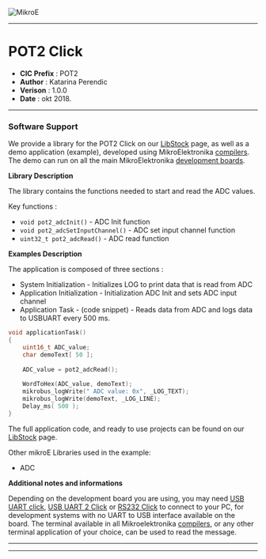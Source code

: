 ![MikroE](http://www.mikroe.com/img/designs/beta/logo_small.png)

---

# POT2 Click

- **CIC Prefix**  : POT2
- **Author**      : Katarina Perendic
- **Verison**     : 1.0.0
- **Date**        : okt 2018.

---

### Software Support

We provide a library for the POT2 Click on our [LibStock](https://libstock.mikroe.com/projects/view/2623/pot-2-click) 
page, as well as a demo application (example), developed using MikroElektronika 
[compilers](http://shop.mikroe.com/compilers). The demo can run on all the main 
MikroElektronika [development boards](http://shop.mikroe.com/development-boards).

**Library Description**

The library contains the functions needed to start and read the ADC values.

Key functions :

- ``` void pot2_adcInit() ``` - ADC Init function
- ``` void pot2_adcSetInputChannel() ``` - ADC set input channel function
- ``` uint32_t pot2_adcRead() ``` - ADC read function

**Examples Description**

The application is composed of three sections :

- System Initialization - Initializes LOG to print data that is read from ADC
- Application Initialization - Initialization ADC Init and sets ADC input channel
- Application Task - (code snippet) - Reads data from ADC and logs data to USBUART every 500 ms.


```.c
void applicationTask()
{
    uint16_t ADC_value;
    char demoText[ 50 ];
        
    ADC_value = pot2_adcRead();
    
    WordToHex(ADC_value, demoText);
    mikrobus_logWrite(" ADC value: 0x", _LOG_TEXT);
    mikrobus_logWrite(demoText, _LOG_LINE);
    Delay_ms( 500 );
}
```

The full application code, and ready to use projects can be found on our 
[LibStock](https://libstock.mikroe.com/projects/view/2623/pot-2-click) page.

Other mikroE Libraries used in the example:

- ADC

**Additional notes and informations**

Depending on the development board you are using, you may need 
[USB UART click](http://shop.mikroe.com/usb-uart-click), 
[USB UART 2 Click](http://shop.mikroe.com/usb-uart-2-click) or 
[RS232 Click](http://shop.mikroe.com/rs232-click) to connect to your PC, for 
development systems with no UART to USB interface available on the board. The 
terminal available in all Mikroelektronika 
[compilers](http://shop.mikroe.com/compilers), or any other terminal application 
of your choice, can be used to read the message.

---
---
